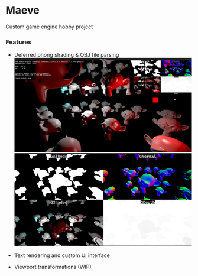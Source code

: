 # Maeve
Custom game engine hobby project
### Features
* Deferred phong shading & OBJ file parsing
![](Doc/Viewport.png)
![](Doc/DeferredShading.png)
* Text rendering and custom UI interface

* Viewport transformations (WIP)
